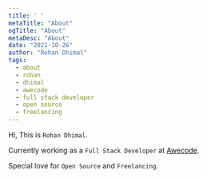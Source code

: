 ```yaml
---
title: ' '
metaTitle: "About"
ogTitle: "About"
metaDesc: "About"
date: "2021-10-26"
author: "Rohan Dhimal"
tags:
  - about
  - rohan
  - dhimal
  - awecode
  - full stack developer
  - open source
  - freelancing
---
```


Hi, This is `Rohan Dhimal`.

Currently working as a `Full Stack Developer` at [Awecode](https://www.awecode.com/).

Special love for `Open Source` and `Freelancing`.
